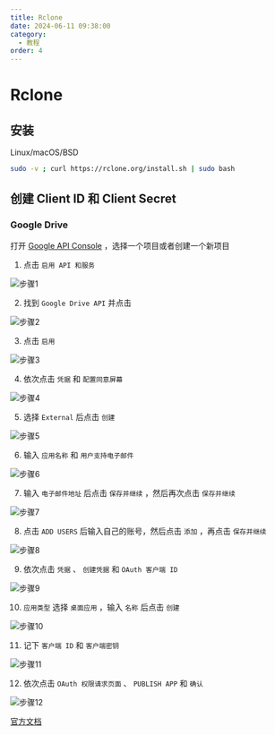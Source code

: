 ```yaml
---
title: Rclone
date: 2024-06-11 09:38:00
category:
  - 教程
order: 4
---
```


# Rclone

<!-- more -->

## 安装

Linux/macOS/BSD

```bash
sudo -v ; curl https://rclone.org/install.sh | sudo bash
```

## 创建 Client ID 和 Client Secret

### Google Drive

打开 [Google API Console](https://console.developers.google.com) ，选择一个项目或者创建一个新项目

1. 点击 `启用 API 和服务`

![步骤1](/assets/images/tutorial/rclone/01.png)

2. 找到 `Google Drive API` 并点击

![步骤2](/assets/images/tutorial/rclone/02.png)

3. 点击 `启用`

![步骤3](/assets/images/tutorial/rclone/03.png)

4. 依次点击 `凭据` 和 `配置同意屏幕`

![步骤4](/assets/images/tutorial/rclone/04.png)

5. 选择 `External` 后点击 `创建`

![步骤5](/assets/images/tutorial/rclone/05.png)

6. 输入 `应用名称` 和 `用户支持电子邮件`

![步骤6](/assets/images/tutorial/rclone/06.png)

7. 输入 `电子邮件地址` 后点击 `保存并继续` ，然后再次点击 `保存并继续`

![步骤7](/assets/images/tutorial/rclone/07.png)

8. 点击 `ADD USERS` 后输入自己的账号，然后点击 `添加` ，再点击 `保存并继续`

![步骤8](/assets/images/tutorial/rclone/08.png)

9. 依次点击 `凭据` 、 `创建凭据` 和 `OAuth 客户端 ID`

![步骤9](/assets/images/tutorial/rclone/09.png)

10. `应用类型` 选择 `桌面应用` ，输入 `名称` 后点击 `创建`

![步骤10](/assets/images/tutorial/rclone/10.png)

11. 记下 `客户端 ID` 和 `客户端密钥`

![步骤11](/assets/images/tutorial/rclone/11.png)

12. 依次点击 `OAuth 权限请求页面` 、 `PUBLISH APP` 和 `确认`

![步骤12](/assets/images/tutorial/rclone/12.png)

[官方文档](https://rclone.org/drive/#making-your-own-client-id)
